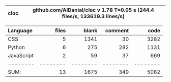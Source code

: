 cloc|github.com/AlDanial/cloc v 1.78  T=0.05 s (244.4 files/s, 133619.3 lines/s)
--- | ---

Language|files|blank|comment|code
:-------|-------:|-------:|-------:|-------:
CSS|5|1341|30|3282
Python|6|275|282|1131
JavaScript|2|59|37|669
--------|--------|--------|--------|--------
SUM:|13|1675|349|5082
